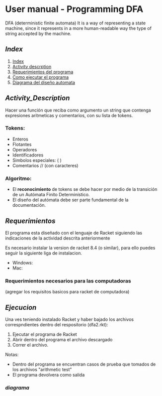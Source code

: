 #  User manual - Programming DFA 

DFA (deterministic finite automata) It is a way of representing a state machine, since it represents in a more human-readable way the type of string accepted by the machine.

## _Index_

1. [Index](#index) 
2. [Activity descrption](#Activity_Description)
3. [Requerimientos del programa](#Requerimientos)
4. [Como ejecutar el programa](#ejecucion)
4. [Diagrama del diseño automata](#diagrama)

## _Activity_Description_ 

Hacer una función que reciba como argumento un string que contenga expresiones aritmeticas y comentarios, con su lista de tokens. 

### Tokens: 
- Enteros
- Flotantes 
- Operadores  
- Identificadores
- Simbolos especiales: ( )
- Comentarios // (con caracteres)

### Algoritmo: 
- El **reconocimiento** de tokens se debe hacer por medio de la transición de un Autómata Finito Determinístico.
- El diseño del autómata debe ser parte fundamental de la documentación.

## _Requerimientos_

El programa esta diseñado con el lenguaje de Racket siguiendo las indicaciones de la actividad descrita anteriormente 

Es necesario instalar la version de racket 8.4 (o similar), para ello puedes seguir la siguiente liga de instalacion. 
- Windows: 
- Mac: 

### Requerimientos necesarios para las computadoras
(agregar los requisitos basicos para racket de computadora)

## _Ejecucion_

Una ves teniendo instalado Racket y haber bajado los archivos correspndientes dentro del respositorio (dfa2.rkt): 

1. Ejecutar el programa de Racket
2. Abrir dentro del programa el archivo descargado 
3. Correr el archivo. 

Notas: 
* Dentro del programa se encuentran casos de prueba que tomados de los archivos "arithmetic test" 
* El programa devolvera como salida 


### _diagrama_
<!-- ![](Automata.jpeg)  to add image  -->
